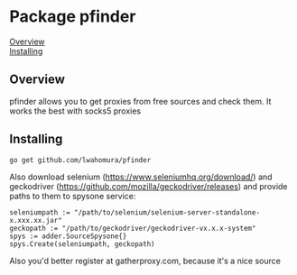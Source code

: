 # Package pfinder

[Overview](#overview)  
[Installing](#installing)  

## Overview
pfinder allows you to get proxies from free sources and check them.
It works the best with socks5 proxies

## Installing
````
go get github.com/lwahomura/pfinder
````
Also download selenium (https://www.seleniumhq.org/download/) and geckodriver (https://github.com/mozilla/geckodriver/releases) 
and provide paths to them to spysone service:
````
seleniumpath := "/path/to/selenium/selenium-server-standalone-x.xxx.xx.jar"
geckopath := "/path/to/geckodriver/geckodriver-vx.x.x-system"
spys := adder.SourceSpysone{}
spys.Create(seleniumpath, geckopath)
````
Also you'd better register at gatherproxy.com, because it's a nice source